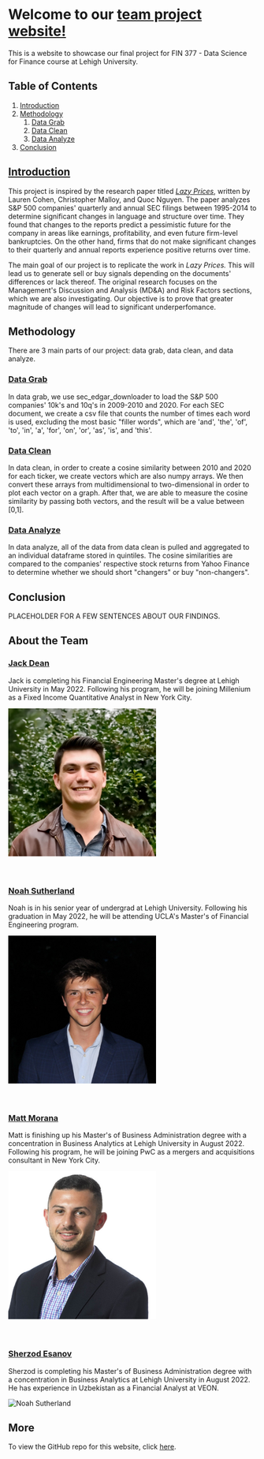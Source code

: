 # Welcome to our [team project website!](https://jdean53.github.io/px_lazy/)

This is a website to showcase our final project for FIN 377 - Data Science for Finance course at Lehigh University.

## Table of Contents
1. [Introduction](#introduction)
2. [Methodology](#meth)
    1. [Data Grab](#subsec2-1)
    2. [Data Clean](#subsec2-2)
    3. [Data Analyze](#subsec2-3)
3. [Conclusion](#conclusion)

## [Introduction](notebooks/introduction.md)  <a name="introduction"></a>

This project is inspired by the research paper titled [*Lazy Prices*](https://papers.ssrn.com/sol3/papers.cfm?abstract_id=1658471), written by Lauren Cohen, Christopher Malloy, and Quoc Nguyen. The paper analyzes S&P 500 companies' quarterly and annual SEC filings between 1995-2014 to determine significant changes in language and structure over time. They found that changes to the reports predict a pessimistic future for the company in areas like earnings, profitability, and even future firm-level bankruptcies. On the other hand, firms that do not make significant changes to their quarterly and annual reports experience positive returns over time.

The main goal of our project is to replicate the work in *Lazy Prices.* This will lead us to generate sell or buy signals depending on the documents' differences or lack thereof.  The original research focuses on the Management's Discussion and Analysis (MD&A) and Risk Factors sections, which we are also investigating. Our objective is to prove that greater magnitude of changes will lead to significant underperfomance.

## Methodology <a name="meth"></a>

There are 3 main parts of our project: data grab, data clean, and data analyze.

### [Data Grab](notebooks/data_grab.md) <a name="subsec2-1"></a>
In data grab, we use sec_edgar_downloader to load the S&P 500 companies' 10k's and 10q's in 2009-2010 and 2020. For each SEC document, we create a csv file that counts the number of times each word is used, excluding the most basic "filler words", which are 'and', 'the', 'of', 'to', 'in', 'a', 'for', 'on', 'or', 'as', 'is', and 'this'. 

### [Data Clean](notebooks/data_clean.md) <a name="subsec2-2"></a>
In data clean, in order to create a cosine similarity between 2010 and 2020 for each ticker, we create vectors which are also numpy arrays. We then convert these arrays from multidimensional to two-dimensional in order to plot each vector on a graph. After that, we are able to measure the cosine similarity by passing both vectors, and the result will be a value between [0,1].

### [Data Analyze](notebooks/data_analyze.md) <a name="subsec2-3"></a>
In data analyze, all of the data from data clean is pulled and aggregated to an individual dataframe stored in quintiles. The cosine similarities are compared to the companies' respective stock returns from Yahoo Finance to determine whether we should short "changers" or buy "non-changers".

## Conclusion  <a name="conclusion"></a>
PLACEHOLDER FOR A FEW SENTENCES ABOUT OUR FINDINGS.


## About the Team

### [Jack Dean](https://www.linkedin.com/in/jack-dean-445336150/)

Jack is completing his Financial Engineering Master's degree at Lehigh University in May 2022. Following his program, he will be joining Millenium as a Fixed Income Quantitative Analyst in New York City. 

<img src="pics/Jack.jpg" alt="Jack Dean" width="300"/>
<br><br><br>

### [Noah Sutherland](https://www.linkedin.com/in/noahsutherland/)

Noah is in his senior year of undergrad at Lehigh University. Following his graduation in May 2022, he will be attending UCLA's Master's of Financial Engineering program.

<img src="pics/Noah.jpg" alt="Noah Sutherland" width="300"/>
<br><br><br>

### [Matt Morana](https://www.linkedin.com/in/matthewmorana/_)

Matt is finishing up his Master's of Business Administration degree with a concentration in Business Analytics at Lehigh University in August 2022. Following his program, he will be joining PwC as a mergers and acquisitions consultant in New York City.

<img src="pics/Matt.jpg" alt="Matthew Morana" width="300"/>
<br><br><br>

### [Sherzod Esanov](https://www.linkedin.com/in/sherzodesanov/)

Sherzod is completing his Master's of Business Administration degree with a concentration in Business Analytics at Lehigh University in August 2022. He has experience in Uzbekistan as a Financial Analyst at VEON.

<img src="pics/Sher1.jpg" alt="Noah Sutherland" width="300"/>
<br>


## More 

To view the GitHub repo for this website, click [here](https://github.com/jdean53/px_lazy).
